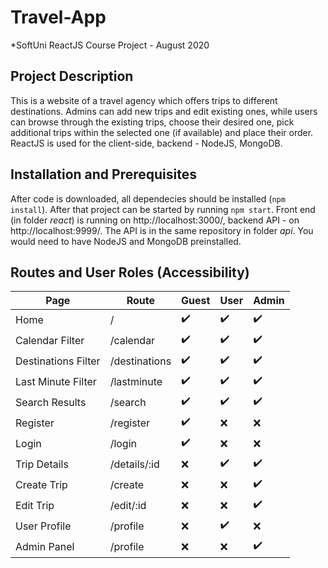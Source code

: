 # Travel-App

*SoftUni ReactJS Course Project - August 2020

## Project Description

This is a website of a travel agency which offers trips to different destinations. Admins can add new trips and edit existing ones, while users can browse through the existing trips, choose their desired one, pick additional trips within the selected one (if available) and place their order.
ReactJS is used for the client-side, backend  - NodeJS, MongoDB.

## Installation and Prerequisites

After code is downloaded, all dependecies should be installed (`npm install`). After that project can be started by running `npm start`. Front end (in folder *react*) is running on http://localhost:3000/, backend API - on http://localhost:9999/. The API is in the same repository in folder *api*. You would need to have NodeJS and MongoDB preinstalled.

## Routes and User Roles (Accessibility)

| Page               | Route        | Guest            | User             | Admin            |
| -----              |-------       | -------------    |------            |-------           |
| Home               |/             |:heavy_check_mark:|:heavy_check_mark:|:heavy_check_mark:|
| Calendar Filter    |/calendar     |:heavy_check_mark:|:heavy_check_mark:|:heavy_check_mark:|
| Destinations Filter|/destinations |:heavy_check_mark:|:heavy_check_mark:|:heavy_check_mark:|
| Last Minute Filter |/lastminute   |:heavy_check_mark:|:heavy_check_mark:|:heavy_check_mark:|
| Search Results     |/search       |:heavy_check_mark:|:heavy_check_mark:|:heavy_check_mark:|
| Register           |/register     |:heavy_check_mark:|       :x:        |         :x:      |
| Login              |/login        |:heavy_check_mark:|       :x:        |         :x:      |
| Trip Details       |/details/:id  |:x:               |:heavy_check_mark:|:heavy_check_mark:|
| Create Trip        |/create       |:x:               |:x:               |:heavy_check_mark:|
| Edit Trip          |/edit/:id     |:x:               |:x:               |:heavy_check_mark:|
| User Profile       |/profile      |:x:               |:heavy_check_mark:|:x:               |
| Admin Panel        |/profile      |:x:               |:x:               |:heavy_check_mark:|


